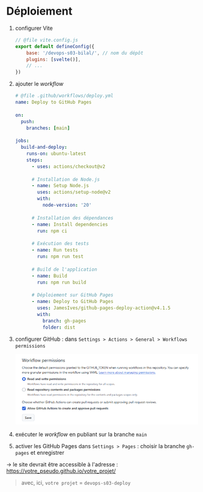 # Déploiement

1. configurer Vite

    ```js
    // @file vite.config.js
    export default defineConfig({
        base: '/devops-s03-bilal/', // nom du dépôt
        plugins: [svelte()],
        // ...
    })
    ```

2. ajouter le _workflow_

    ```yml
    # @file .github/workflows/deploy.yml
    name: Deploy to GitHub Pages

    on:
      push:
        branches: [main]
        
    jobs:
      build-and-deploy:
        runs-on: ubuntu-latest
        steps:
          - uses: actions/checkout@v2
          
          # Installation de Node.js
          - name: Setup Node.js
            uses: actions/setup-node@v2
            with:
              node-version: '20'
          
          # Installation des dépendances
          - name: Install dependencies
            run: npm ci
          
          # Exécution des tests
          - name: Run tests
            run: npm run test
          
          # Build de l'application
          - name: Build
            run: npm run build
          
          # Déploiement sur GitHub Pages
          - name: Deploy to GitHub Pages
            uses: JamesIves/github-pages-deploy-action@v4.1.5
            with:
              branch: gh-pages
              folder: dist
    ```

3. configurer GitHub : dans `Settings > Actions > General > Workflows permissions`

    ![settings](./gh_workflows_settings.png)

4. exécuter le _workflow_ en publiant sur la branche `main`

5. activer les GitHub Pages dans `Settings > Pages` :
   choisir la branche `gh-pages` et enregistrer

→ le site devrait être accessible à l'adresse :  
<https://votre_pseudo.github.io/votre_projet/>

> avec, ici, `votre projet` = `devops-s03-deploy`    
